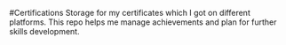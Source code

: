 #Certifications
Storage for my certificates which I got on different platforms. This repo helps me manage achievements and plan for further skills development.

